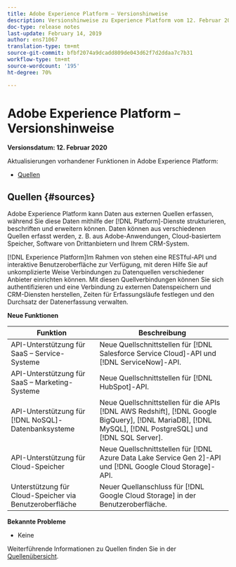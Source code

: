 ```yaml
---
title: Adobe Experience Platform – Versionshinweise
description: Versionshinweise zu Experience Platform vom 12. Februar 2020
doc-type: release notes
last-update: February 14, 2019
author: ens71067
translation-type: tm+mt
source-git-commit: bfbf2074a9dcadd809de043d62f7d2ddaa7c7b31
workflow-type: tm+mt
source-wordcount: '195'
ht-degree: 70%

---
```



# Adobe Experience Platform – Versionshinweise

**Versionsdatum: 12. Februar 2020**

Aktualisierungen vorhandener Funktionen in Adobe Experience Platform:

* [Quellen](#sources)

## Quellen {#sources}

Adobe Experience Platform kann Daten aus externen Quellen erfassen, während Sie diese Daten mithilfe der [!DNL Platform]-Dienste strukturieren, beschriften und erweitern können. Daten können aus verschiedenen Quellen erfasst werden, z. B. aus Adobe-Anwendungen, Cloud-basiertem Speicher, Software von Drittanbietern und Ihrem CRM-System.

[!DNL Experience Platform]Im Rahmen von stehen eine RESTful-API und interaktive Benutzeroberfläche zur Verfügung, mit deren Hilfe Sie auf unkomplizierte Weise Verbindungen zu Datenquellen verschiedener Anbieter einrichten können. Mit diesen Quellverbindungen können Sie sich authentifizieren und eine Verbindung zu externen Datenspeichern und CRM-Diensten herstellen, Zeiten für Erfassungsläufe festlegen und den Durchsatz der Datenerfassung verwalten.

**Neue Funktionen**

| Funktion | Beschreibung |
| ------- | ----------- |
| API-Unterstützung für SaaS – Service-Systeme | Neue Quellschnittstellen für [!DNL Salesforce Service Cloud]-API und [!DNL ServiceNow]-API. |
| API-Unterstützung für SaaS – Marketing-Systeme | Neue Quellschnittstellen für [!DNL HubSpot]-API. |
| API-Unterstützung für [!DNL NoSQL]-Datenbanksysteme | Neue Quellschnittstellen für die APIs [!DNL AWS Redshift], [!DNL Google BigQuery], [!DNL MariaDB], [!DNL MySQL], [!DNL PostgreSQL] und [!DNL SQL Server]. |
| API-Unterstützung für Cloud-Speicher | Neue Quellschnittstellen für [!DNL Azure Data Lake Service Gen 2]-API und [!DNL Google Cloud Storage]-API. |
| Unterstützung für Cloud-Speicher via Benutzeroberfläche | Neuer Quellanschluss für [!DNL Google Cloud Storage] in der Benutzeroberfläche. |

**Bekannte Probleme**

* Keine

Weiterführende Informationen zu Quellen finden Sie in der [Quellenübersicht](../../sources/home.md).